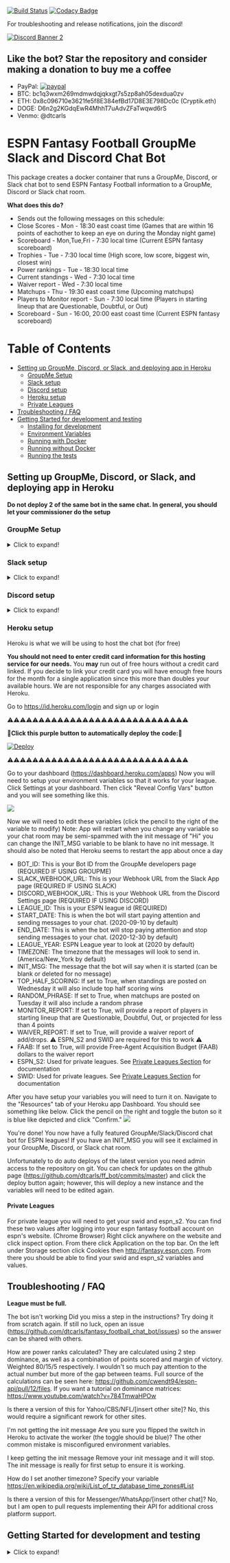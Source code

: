 [![Build Status](https://travis-ci.com/dtcarls/fantasy_football_chat_bot.svg?branch=master)](https://travis-ci.com/dtcarls/fantasy_football_chat_bot)
[![Codacy Badge](https://api.codacy.com/project/badge/Grade/d8506396005d48d1a52dee114f2c05ae)](https://www.codacy.com/app/dtcarls/ff_bot?utm_source=github.com&amp;utm_medium=referral&amp;utm_content=dtcarls/ff_bot&amp;utm_campaign=Badge_Grade)

For troubleshooting and release notifications, join the discord!

[![Discord Banner 2](https://discordapp.com/api/guilds/878995504225218620/widget.png?style=banner2)](https://discord.gg/bkShnqTTP8)

Like the bot? Star the repository and consider making a donation to buy me a coffee
------
* PayPal:
[![paypal](https://www.paypalobjects.com/en_US/i/btn/btn_donateCC_LG.gif)](https://www.paypal.com/cgi-bin/webscr?cmd=_donations&business=ZDLFECJVGG6RG&currency_code=USD&source=url)
* BTC: bc1q3wxm269mdmwdqjqkxgt7s5zp8ah05dexdua0zv
* ETH: 0x8c096710e3621fe5f8E384efBd17D8E3E798Dc0c (Cryptik.eth)
* DOGE: D6n2g2KGdqEwR4MhhT7uAdvZFaTwqwd6rS
* Venmo: @dtcarls

# ESPN Fantasy Football GroupMe Slack and Discord Chat Bot

This package creates a docker container that runs a GroupMe, Discord, or Slack chat bot to send
ESPN Fantasy Football information to a GroupMe, Discord or Slack chat room.

**What does this do?**

- Sends out the following messages on this schedule:
- Close Scores - Mon - 18:30 east coast time (Games that are within 16 points of eachother to keep an eye on during the Monday night game)
- Scoreboard - Mon,Tue,Fri - 7:30 local time (Current ESPN fantasy scoreboard)
- Trophies - Tue - 7:30 local time (High score, low score, biggest win, closest win)
- Power rankings - Tue - 18:30 local time
- Current standings - Wed - 7:30 local time
- Waiver report - Wed - 7:30 local time
- Matchups - Thu - 19:30 east coast time (Upcoming matchups)
- Players to Monitor report - Sun - 7:30 local time (Players in starting lineup that are Questionable, Doubtful, or Out)
- Scoreboard - Sun - 16:00, 20:00 east coast time (Current ESPN fantasy scoreboard)


Table of Contents
=================

  * [Setting up GroupMe, Discord, or Slack, and deploying app in Heroku](#setting-up-groupme-discord-or-slack-and-deploying-app-in-heroku)
     * [GroupMe Setup](#groupme-setup)
     * [Slack setup](#slack-setup)
     * [Discord setup](#discord-setup)
     * [Heroku setup](#heroku-setup)
     * [Private Leagues](#private-leagues)
  * [Troubleshooting / FAQ](#troubleshooting--faq)
  * [Getting Started for development and testing](#getting-started-for-development-and-testing)
     * [Installing for development](#installing-for-development)
     * [Environment Variables](#environment-variables)
     * [Running with Docker](#running-with-docker)
     * [Running without Docker](#running-without-docker)
     * [Running the tests](#running-the-tests)

## Setting up GroupMe, Discord, or Slack, and deploying app in Heroku

**Do not deploy 2 of the same bot in the same chat. In general, you should let your commissioner do the setup**

### GroupMe Setup
<details>
  <summary>Click to expand!</summary>

Go to www.groupme.com and sign up or login

If you don't have one for your league already, create a new "Group Chat"

![](https://i.imgur.com/32ioDoZ.png)

Next we will setup the bot for GroupMe

Go to https://dev.groupme.com/session/new and login

Click "Create Bot"

![](https://i.imgur.com/TI1bpwE.png)

Create your bot. GroupMe does a good job explaining what each thing is.

![](https://i.imgur.com/DQUcuuI.png)

After you have created your bot you will see something similar to this. Click "Edit"

![](https://i.imgur.com/Z9vwKKt.png)

This page is important as you will need the "Bot ID" on this page.You can also send a test message with the text box to be sure it is connected to your chat room.
Side note: If you use the bot id depicted in the page you will spam an empty chat room so not worth the effort

![](https://i.imgur.com/k65EZFJ.png)
</details>

### Slack setup
<details>
  <summary>Click to expand!</summary>

Go to https://slack.com/signin and sign in to the workspace the bot will be in

If you don't have one for your league already, create a new League Channel

Next we will setup the bot for Slack

Go to https://api.slack.com/apps/new

Name the app, and choose the intended workspace from the dropdown.

Select the Incoming Webhooks section on the side.

![](https://i.imgur.com/ziRQCVP.png)

Change the toggle from Off to On.

Select Add New Webhook to Workspace

![](https://i.imgur.com/tJRRrfz.png)

In the Post to dropdown, select the channel you want to send messages to, then
select Authorize.

This page is important as you will need the "Webhook URL" on this page.

![](https://i.imgur.com/mmzhDS0.png)
</details>

### Discord setup
 <details>
  <summary>Click to expand!</summary>

Log into or create a discord account

Go to or create a discord server to receive messages in

Open the server settings

![](https://i.imgur.com/bDk2ttJ.png)

Go to Webhooks

![](https://i.imgur.com/mfFHGbT.png)

Create a webhook, give it a name and pick which channel to receive messages in

![](https://i.imgur.com/NAJLv6D.png)

Save the "Webhook URL" on this page

![](https://i.imgur.com/U4MKZSY.png)
</details>

### Heroku setup

Heroku is what we will be using to host the chat bot (for free)

**You should not need to enter credit card information for this hosting service for our needs.**
You **may** run out of free hours without a credit card linked. If you decide to link your credit card you will have enough free hours for the month for a single application since this more than doubles your available hours. We are not responsible for any charges associated with Heroku.

Go to https://id.heroku.com/login and sign up or login


:warning::warning::warning::warning::warning::warning::warning::warning::warning::warning::warning::warning::warning::warning::warning::warning::warning::warning::warning::warning::warning::warning::warning::warning::warning::warning::warning::warning::warning:

:rotating_light:**Click this purple button to automatically deploy the code:**:rotating_light:

[![Deploy](https://www.herokucdn.com/deploy/button.svg)](https://heroku.com/deploy)

:warning::warning::warning::warning::warning::warning::warning::warning::warning::warning::warning::warning::warning::warning::warning::warning::warning::warning::warning::warning::warning::warning::warning::warning::warning::warning::warning::warning::warning:

Go to your dashboard (https://dashboard.heroku.com/apps)
Now you will need to setup your environment variables so that it works for your league. Click Settings at your dashboard. Then click "Reveal Config Vars" button and you will see something like this.

![](https://i.imgur.com/7a1V6v8.png)

Now we will need to edit these variables (click the pencil to the right of the variable to modify)
Note: App will restart when you change any variable so your chat room may be semi-spammed with the init message of "Hi" you can change the INIT_MSG variable to be blank to have no init message. It should also be noted that Heroku seems to restart the app about once a day

- BOT_ID: This is your Bot ID from the GroupMe developers page (REQUIRED IF USING GROUPME)
- SLACK_WEBHOOK_URL: This is your Webhook URL from the Slack App page (REQUIRED IF USING SLACK)
- DISCORD_WEBHOOK_URL: This is your Webhook URL from the Discord Settings page (REQUIRED IF USING DISCORD)
- LEAGUE_ID: This is your ESPN league id (REQUIRED)
- START_DATE: This is when the bot will start paying attention and sending messages to your chat. (2020-09-10 by default)
- END_DATE: This is when the bot will stop paying attention and stop sending messages to your chat. (2020-12-30 by default)
- LEAGUE_YEAR: ESPN League year to look at (2020 by default)
- TIMEZONE: The timezone that the messages will look to send in. (America/New_York by default)
- INIT_MSG: The message that the bot will say when it is started (can be blank or deleted for no message)
- TOP_HALF_SCORING: If set to True, when standings are posted on Wednesday it will also include top half scoring wins
- RANDOM_PHRASE: If set to True, when matchups are posted on Tuesday it will also include a random phrase
- MONITOR_REPORT: If set to True, will provide a report of players in starting lineup that are Questionable, Doubtful, Out, or projected for less than 4 points
- WAIVER_REPORT: If set to True, will provide a waiver report of add/drops. :warning: ESPN_S2 and SWID are required for this to work :warning:
- FAAB: If set to True, will provide Free-Agent Acquisition Budget (FAAB) dollars to  the waiver report
- ESPN_S2: Used for private leagues. See [Private Leagues Section](#private-leagues) for documentation
- SWID: Used for private leagues. See [Private Leagues Section](#private-leagues) for documentation


After you have setup your variables you will need to turn it on. Navigate to the "Resources" tab of your Heroku app Dashboard.
You should see something like below. Click the pencil on the right and toggle the buton so it is blue like depicted and click "Confirm."
![](https://i.imgur.com/J6bpV2I.png)

You're done! You now have a fully featured GroupMe/Slack/Discord chat bot for ESPN leagues! If you have an INIT_MSG you will see it exclaimed in your GroupMe, Discord, or Slack chat room.

Unfortunately to do auto deploys of the latest version you need admin access to the repository on git. You can check for updates on the github page (https://github.com/dtcarls/ff_bot/commits/master) and click the deploy button again; however, this will deploy a new instance and the variables will need to be edited again.

#### Private Leagues

For private league you will need to get your swid and espn_s2.
You can find these two values after logging into your espn fantasy football account on espn's website.
(Chrome Browser)
Right click anywhere on the website and click inspect option.
From there click Application on the top bar.
On the left under Storage section click Cookies then http://fantasy.espn.com.
From there you should be able to find your swid and espn_s2 variables and values.

## Troubleshooting / FAQ

**League must be full.**

The bot isn't working
Did you miss a step in the instructions? Try doing it from scratch again. If still no luck, open an issue (https://github.com/dtcarls/fantasy_football_chat_bot/issues) so the answer can be shared with others.

How are power ranks calculated?
They are calculated using 2 step dominance, as well as a combination of points scored and margin of victory. Weighted 80/15/5 respectively. I wouldn't so much pay attention to the actual number but more of the gap between teams. Full source of the calculations can be seen here: https://github.com/cwendt94/espn-api/pull/12/files. If you want a tutorial on dominance matrices: https://www.youtube.com/watch?v=784TmwaHPOw

Is there a version of this for Yahoo/CBS/NFL/[insert other site]?
No, this would require a significant rework for other sites.

I'm not getting the init message
Are you sure you flipped the switch in Heroku to activate the worker (the toggle should be blue)? The other common mistake is misconfigured environment variables.

I keep getting the init message
Remove your init message and it will stop. The init message is really for first setup to ensure it is working.

How do I set another timezone?
Specify your variable https://en.wikipedia.org/wiki/List_of_tz_database_time_zones#List

Is there a version of this for Messenger/WhatsApp/[insert other chat]?
No, but I am open to pull requests implementing their API for additional cross platform support.
</details>

## Getting Started for development and testing

<details>
  <summary>Click to expand!</summary>

These instructions will get you a copy of the project up and running
on your local machine for development and testing purposes.

### Installing for development
With Docker:
```bash
git clone https://github.com/dtcarls/ff_bot

cd ff_bot

docker build -t ff_bot .
```

Without Docker:

```bash
git clone https://github.com/dtcarls/ff_bot

cd ff_bot

python3 setup.py install
```

### Environment Variables

- BOT_ID: This is your Bot ID from the GroupMe developers page (REQUIRED IF USING GROUPME)
- SLACK_WEBHOOK_URL: This is your Webhook URL from the Slack App page (REQUIRED IF USING SLACK)
- DISCORD_WEBHOOK_URL: This is your Webhook URL from the Discord Settings page (REQUIRED IF USING DISCORD)
- LEAGUE_ID: This is your ESPN league id (REQUIRED)
- START_DATE: This is when the bot will start paying attention and sending messages to your chat. (2020-09-10 by default)
- END_DATE: This is when the bot will stop paying attention and stop sending messages to your chat. (2020-12-30 by default)
- LEAGUE_YEAR: ESPN League year to look at (2020 by default)
- TIMEZONE: The timezone that the messages will look to send in. (America/New_York by default)
- INIT_MSG: The message that the bot will say when it is started (can be blank or deleted for no message)
- TOP_HALF_SCORING: If set to True, when standings are posted on Wednesday it will also include top half scoring wins
- RANDOM_PHRASE: If set to True, when matchups are posted on Tuesday it will also include a random phrase
- MONITOR_REPORT: If set to True, will provide a report of players in starting lineup that are Questionable, Doubtful, Out, or projected for less than 4 points
- WAIVER_REPORT: If set to True, will provide a waiver report of add/drops. :warning: ESPN_S2 and SWID are required for this to work :warning:
- FAAB: If set to True, will provide Free-Agent Acquisition Budget (FAAB) dollars to  the waiver report
- ESPN_S2: Used for private leagues. See [Private Leagues Section](#private-leagues) for documentation
- SWID: Used for private leagues. See [Private Leagues Section](#private-leagues) for documentation

### Running with Docker

Use BOT_ID if using Groupme, DISCORD_WEBHOOK_URL if using Discord, and SLACK_WEBHOOK_URL if using Slack (or multiple to get messages in multiple places)

```bash
>>> export BOT_ID=[enter your GroupMe Bot ID]
>>> export WEBHOOK_URL=[enter your Webhook URL]
>>> export LEAGUE_ID=[enter ESPN league ID]
>>> export LEAGUE_YEAR=[enter league year]
>>> cd ff_bot
>>> docker run --rm=True \
-e BOT_ID=$BOT_ID \
-e LEAGUE_ID=$LEAGUE_ID \
-e LEAGUE_YEAR=$LEAGUE_YEAR \
ff_bot
```

### Running without Docker

Use BOT_ID if using Groupme, DISCORD_WEBHOOK_URL if using Discord, and SLACK_WEBHOOK_URL if using Slack (or multiple to get messages in multiple places)

```bash
>>> export BOT_ID=[enter your GroupMe Bot ID]
>>> export WEBHOOK_URL=[enter your Webhook URL]
>>> export LEAGUE_ID=[enter ESPN league ID]
>>> export LEAGUE_YEAR=[enter league year]
>>> cd ff_bot
>>> python3 ff_bot/ff_bot.py
```

### Running the tests

Automated tests for this package are included in the `tests` directory. After installation,
you can run these tests by changing the directory to the `ff_bot` directory and running the following:

```python3
python3 setup.py test
```
</details>